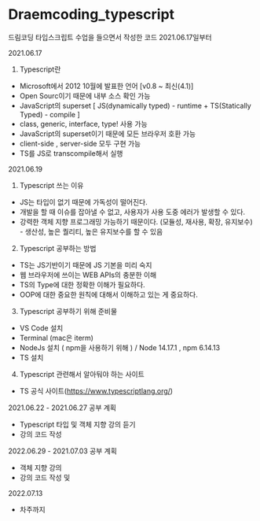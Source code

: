 # Draemcoding_typescript

드림코딩 타입스크립트 수업을 들으면서 작성한 코드 
2021.06.17일부터 

2021.06.17 
1. Typescript란
  - Microsoft에서 2012 10월에 발표한 언어 [v0.8 ~ 최신(4.1)]
  - Open Sourc이기 때문에 내부 소스 확인 가능
  - JavaScript의 superset [ JS(dynamically typed) - runtime + TS(Statically Typed) - compile ]
  - class, generic, interface, type! 사용 가능
  - JavaScript의 superset이기 때문에 모든 브라우저 호환 가능
  - client-side , server-side 모두 구현 가능
  - TS를 JS로 transcompile해서 실행

2021.06.19
1. Typescript 쓰는 이유
  - JS는 타입이 없기 때문에 가독성이 떨어진다.
  - 개발을 할 때 이슈를 잡아낼 수 없고, 사용자가 사용 도중 에러가 발생할 수 있다.
  - 강력한 객체 지향 프로그래밍 가능하기 때문이다. (모듈성, 재사용, 확장, 유지보수) - 생산성, 높은 퀄리티, 높은 유지보수를 할 수 있음

2. Typescript 공부하는 방법
  - TS는 JS기반이기 때문에 JS 기본을 미리 숙지
  - 웹 브라우저에 쓰이는 WEB APIs의 충분한 이해
  - TS의 Type에 대한 정확한 이해가 필요하다. 
  - OOP에 대한 중요한 원칙에 대해서 이해하고 있는 게 중요하다.

3. Typescript 공부하기 위해 준비물
  - VS Code 설치
  - Terminal (mac은 iterm)
  - NodeJs 설치 ( npm을 사용하기 위해 ) / Node 14.17.1 , npm 6.14.13
  - TS 설치 

4. Typescript 관련해서 알아둬야 하는 사이트
  - TS 공식 사이트(https://www.typescriptlang.org/)

2021.06.22 - 2021.06.27 공부 계획
  - Typescript 타입 및 객체 지향 강의 듣기
  - 강의 코드 작성

2022.06.29 - 2021.07.03 공부 계획
  - 객체 지향 강의
  - 강의 코드 작성 및 

2022.07.13 
  - 차주까지 
